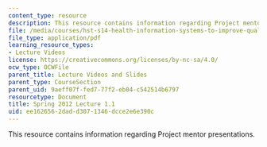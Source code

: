 ```yaml
---
content_type: resource
description: This resource contains information regarding Project mentor presentations.
file: /media/courses/hst-s14-health-information-systems-to-improve-quality-of-care-in-resource-poor-settings-spring-2012/ee1626562dadd3071346dcce2e6e390c_MITHST_S14S12_lec04a_1201.pdf
file_type: application/pdf
learning_resource_types:
- Lecture Videos
license: https://creativecommons.org/licenses/by-nc-sa/4.0/
ocw_type: OCWFile
parent_title: Lecture Videos and Slides
parent_type: CourseSection
parent_uid: 9aeff07f-fed7-77f2-eb04-c542514b6797
resourcetype: Document
title: Spring 2012 Lecture 1.1
uid: ee162656-2dad-d307-1346-dcce2e6e390c
---
```

This resource contains information regarding Project mentor presentations.